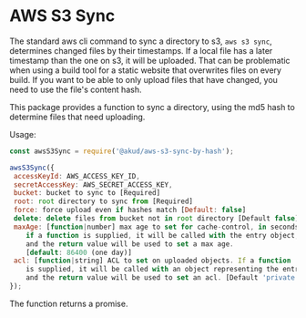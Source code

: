 # AWS S3 Sync

The standard aws cli command to sync a directory to s3, `aws s3 sync`,
determines changed files by their timestamps. If a local file has a
later timestamp than the one on s3, it will be uploaded. That can be
problematic when using a build tool for a static website that overwrites
files on every build. If you want to be able to only upload files that
have changed, you need to use the file's content hash.

This package provides a function to sync a directory, using the md5 hash
to determine files that need uploading.

Usage:

```javascript
const awsS3Sync = require('@akud/aws-s3-sync-by-hash');

awsS3Sync({
 accessKeyId: AWS_ACCESS_KEY_ID,
 secretAccessKey: AWS_SECRET_ACCESS_KEY,
 bucket: bucket to sync to [Required]
 root: root directory to sync from [Required]
 force: force upload even if hashes match [Default: false]
 delete: delete files from bucket not in root directory [Default false]
 maxAge: [function|number] max age to set for cache-control, in seconds.
    if a function is supplied, it will be called with the entry object,
    and the return value will be used to set a max age.
    [default: 86400 (one day)]
 acl: [function|string] ACL to set on uploaded objects. If a function
    is supplied, it will be called with an object representing the entry
    and the return value will be used to set an acl. [Default 'private']
});
```

The function returns a promise.
